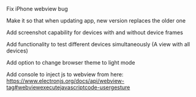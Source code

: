 Fix iPhone webview bug

Make it so that when updating app, new version replaces the older one

Add screenshot capability for devices with and without device frames

Add functionality to test different devices simultaneously (A view with all devices)

Add option to change browser theme to light mode

Add console to inject js to webview from here: https://www.electronjs.org/docs/api/webview-tag#webviewexecutejavascriptcode-usergesture
